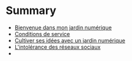 # Summary

- [Bienvenue dans mon jardin numérique](posts/bienvenue_dans_mon_jardin_numerique.md)
- [Conditions de service](posts/conditions_de_service.md)
- [Cultiver ses idées avec un jardin numérique](posts/cultiver_ses_idees_avec_un_jardin_numerique.md)
- [L'intolérance des réseaux sociaux](posts/l_intolerance_des_reseaux_sociaux.md)
- 